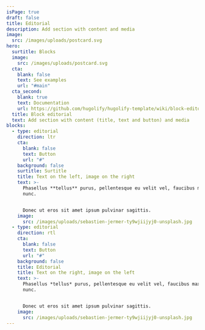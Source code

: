 ```yaml
---
isPage: true
draft: false
title: Editorial
description: Add section with content and media
image:
  src: /images/uploads/postcard.svg
hero:
  surtitle: Blocks
  image:
    src: /images/uploads/postcard.svg
  cta:
    blank: false
    text: See examples
    url: "#main"
  cta_second:
    blank: true
    text: Documentation
    url: https://github.com/hugolify/hugolify-template/wiki/block-editorial
  title: Block editorial
  text: Add section with content (title, text and button) and media
blocks:
  - type: editorial
    direction: ltr
    cta:
      blank: false
      text: Button
      url: "#"
    background: false
    surtitle: Surtitle
    title: Text on the left, image on the right
    text: >-
      Phasellus **tellus** purus, pellentesque eu velit vel, faucibus maximus
      nunc.


      Donec ut eros sit amet ipsum pulvinar sagittis.
    image:
      src: /images/uploads/sebastien-jermer-ty9wjiijyj0-unsplash.jpg
  - type: editorial
    direction: rtl
    cta:
      blank: false
      text: Button
      url: "#"
    background: false
    title: Editorial
    title: Text on the right, image on the left
    text: >-
      Phasellus *tellus* purus, pellentesque eu velit vel, faucibus maximus
      nunc.


      Donec ut eros sit amet ipsum pulvinar sagittis.
    image:
      src: /images/uploads/sebastien-jermer-ty9wjiijyj0-unsplash.jpg
---
```

